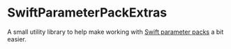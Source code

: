 # SwiftParameterPackExtras

A small utility library to help make working with [Swift parameter packs](https://github.com/swiftlang/swift-evolution/blob/main/proposals/0393-parameter-packs.md) a bit easier.